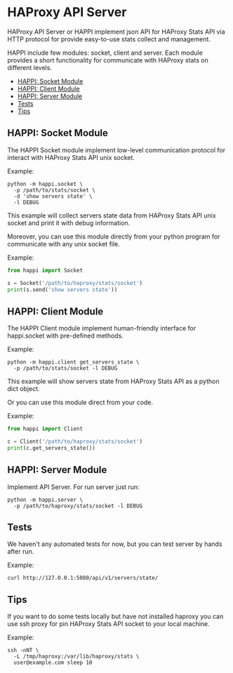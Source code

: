 # HAProxy API Server

HAProxy API Server or HAPPI implement json API for
HAProxy Stats API via HTTP protocol for provide easy-to-use
stats collect and management.

HAPPI include few modules: socket, client and server. Each
module provides a short functionality for communicate with
HAProxy stats on different levels.

<!-- toc -->

- [HAPPI: Socket Module](#happi-socket-module)
- [HAPPI: Client Module](#happi-client-module)
- [HAPPI: Server Module](#happi-server-module)
- [Tests](#tests)
- [Tips](#tips)

<!-- tocstop -->

## HAPPI: Socket Module

The HAPPI Socket module implement low-level communication
protocol for interact with HAProxy Stats API unix socket.

Example:

```shell
python -m happi.socket \
  -p /path/to/stats/socket \
  -d 'show servers state' \
  -l DEBUG
```

This example will collect servers state data from HAProxy
Stats API unix socket and print it with debug information.

Moreover, you can use this module directly from your python
program for communicate with any unix socket file.

Example:

```python
from happi import Socket

s = Socket('/path/to/haproxy/stats/socket')
print(s.send('show servers state'))
```

## HAPPI: Client Module

The HAPPI Client module implement human-friendly interface
for happi.socket with pre-defined methods.

Example:

```shell
python -m happi.client get_servers_state \
  -p /path/to/stats/socket -l DEBUG
```

This example will show servers state from HAProxy Stats API
as a python dict object.

Or you can use this module direct from your code.

Example:

```python
from happi import Client

c = Client('/path/to/haproxy/stats/socket')
print(c.get_servers_state())
```

## HAPPI: Server Module

Implement API Server. For run server just run:

```shell
python -m happi.server \
  -p /path/to/haproxy/stats/socket -l DEBUG
```

## Tests

We haven't any automated tests for now, but you can test
server by hands after run.

Example:

```shell
curl http://127.0.0.1:5080/api/v1/servers/state/
```

## Tips

If you want to do some tests locally but have not installed
haproxy you can use ssh proxy for pin HAProxy Stats API
socket to your local machine.

Example:

```shell
ssh -nNT \
  -L /tmp/haproxy:/var/lib/haproxy/stats \
  user@example.com sleep 10
```
